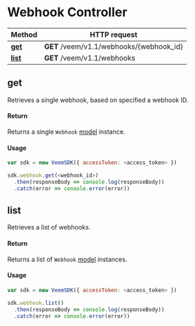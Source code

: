 # Webhook Controller

Method | HTTP request
------------- | -------------
[**get**](Webhook.md#get) | **GET** /veem/v1.1/webhooks/{webhook_id}
[**list**](Webhook.md#list) | **GET** /veem/v1.1/webhooks

## get

Retrieves a single webhook, based on specified a webhook ID.

#### Return

Returns a single `Webhook` [model](../lib/models/WebhookResponse.js) instance.

#### Usage

```javascript
var sdk = new VeemSDK({ accessToken: <access_token> })

sdk.webhook.get(<webhook_id>)
  .then(responseBody => console.log(responseBody))
  .catch(error => console.error(error))
```

## list

Retrieves a list of webhooks.

#### Return

Returns a list of `Webhook` [model](../lib/models/WebhookResponse.js) instances.

#### Usage

```javascript
var sdk = new VeemSDK({ accessToken: <access_token> })

sdk.webhook.list()
  .then(responseBody => console.log(responseBody))
  .catch(error => console.error(error))
```
